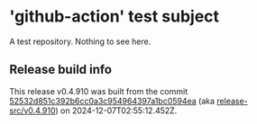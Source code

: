 # 'github-action' test subject

A test repository. Nothing to see here.


## Release build info

This release v0.4.910 was built from the commit [52532d851c392b6cc0a3c954964397a1bc0594ea](https://github.com/kattecon/gh-release-test-ga/tree/52532d851c392b6cc0a3c954964397a1bc0594ea) (aka [release-src/v0.4.910](https://github.com/kattecon/gh-release-test-ga/tree/release-src/v0.4.910)) on 2024-12-07T02:55:12.452Z.
        